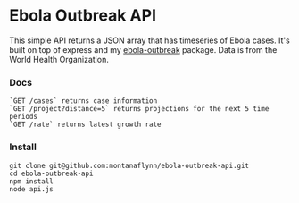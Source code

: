 # Ebola Outbreak API

This simple API returns a JSON array that has timeseries of Ebola cases. It's built on top of express and my [ebola-outbreak](github.com/montanaflynn/ebola-outbreak) package. Data is from the World Health Organization.

### Docs

    `GET /cases` returns case information 
    `GET /project?distance=5` returns projections for the next 5 time periods
    `GET /rate` returns latest growth rate

### Install

	git clone git@github.com:montanaflynn/ebola-outbreak-api.git
	cd ebola-outbreak-api
	npm install
	node api.js
